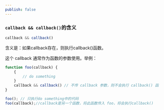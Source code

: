 ```yaml
---
publish: false
---
```



### `callback && callback()`的含义

```javascript
callback && callback()
```


含义是：如果callback存在，则执行callback()函数。

这个 callback 通常作为函数的参数使用。举例：


```javascript
function foo(callback) {
    {
        // do something
    }
    callback && callback() // 不传 callback 参数，则不会执行 callback() 函数
}

foo(); // 只执行do something中的代码
foo(callback);//callback是另一个函数，将此函数传入 foo，将会执行callback()
```




